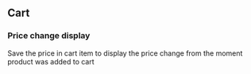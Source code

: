 ## Cart

### Price change display

Save the price in cart item to display the price change from the moment product was added to cart

